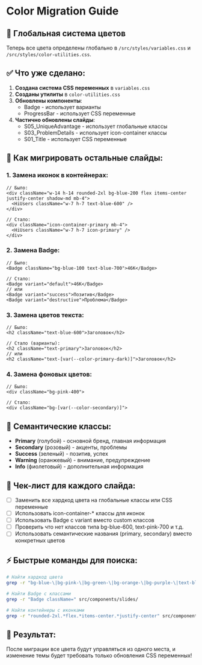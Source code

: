 # Color Migration Guide

## 🎨 Глобальная система цветов

Теперь все цвета определены глобально в `/src/styles/variables.css` и `/src/styles/color-utilities.css`.

## ✅ Что уже сделано:

1. **Создана система CSS переменных** в `variables.css`
2. **Созданы утилиты** в `color-utilities.css`
3. **Обновлены компоненты**:
   - Badge - использует варианты
   - ProgressBar - использует CSS переменные
4. **Частично обновлены слайды**:
   - S05_UniqueAdvantage - использует глобальные классы
   - S03_ProblemDetails - использует icon-container классы
   - S01_Title - использует CSS переменные

## 🔄 Как мигрировать остальные слайды:

### 1. Замена иконок в контейнерах:
```tsx
// Было:
<div className="w-14 h-14 rounded-2xl bg-blue-200 flex items-center justify-center shadow-md mb-4">
  <HiUsers className="w-7 h-7 text-blue-600" />
</div>

// Стало:
<div className="icon-container-primary mb-4">
  <HiUsers className="w-7 h-7 icon-primary" />
</div>
```

### 2. Замена Badge:
```tsx
// Было:
<Badge className="bg-blue-100 text-blue-700">46K</Badge>

// Стало:
<Badge variant="default">46K</Badge>
// или
<Badge variant="success">Позитив</Badge>
<Badge variant="destructive">Проблема</Badge>
```

### 3. Замена цветов текста:
```tsx
// Было:
<h2 className="text-blue-600">Заголовок</h2>

// Стало (варианты):
<h2 className="text-primary">Заголовок</h2>
// или
<h2 className="text-[var(--color-primary-dark)]">Заголовок</h2>
```

### 4. Замена фоновых цветов:
```tsx
// Было:
<div className="bg-pink-400">

// Стало:
<div className="bg-[var(--color-secondary)]">
```

## 🎯 Семантические классы:

- **Primary** (голубой) - основной бренд, главная информация
- **Secondary** (розовый) - акценты, проблемы
- **Success** (зеленый) - позитив, успех
- **Warning** (оранжевый) - внимание, предупреждение
- **Info** (фиолетовый) - дополнительная информация

## 📝 Чек-лист для каждого слайда:

- [ ] Заменить все хардкод цвета на глобальные классы или CSS переменные
- [ ] Использовать icon-container-* классы для иконок
- [ ] Использовать Badge с variant вместо custom классов
- [ ] Проверить что нет классов типа bg-blue-600, text-pink-700 и т.д.
- [ ] Использовать семантические названия (primary, secondary) вместо конкретных цветов

## ⚡ Быстрые команды для поиска:

```bash
# Найти хардкод цвета
grep -r "bg-blue-\|bg-pink-\|bg-green-\|bg-orange-\|bg-purple-\|text-blue-\|text-pink-" src/components/slides/

# Найти Badge с классами
grep -r "Badge className=" src/components/slides/

# Найти контейнеры с иконками
grep -r "rounded-2xl.*flex.*items-center.*justify-center" src/components/slides/
```

## 🚀 Результат:

После миграции все цвета будут управляться из одного места, и изменение темы будет требовать только обновления CSS переменных!